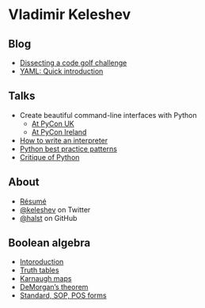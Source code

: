 Vladimir Keleshev
=================

<style>#home a { color: black }</style>

Blog
----

* [Dissecting a code golf challenge](/dissecting-a-code-golf-challenge)
* [YAML: Quick introduction](/yaml-quick-introduction)

Talks
-----
* Create beautiful command-line interfaces with Python
   * [At PyCon UK](http://youtu.be/pXhcPJK5cMc)
   * [At PyCon Ireland](http://youtu.be/XwATRZFzJ4g)
* [How to write an interpreter](http://youtu.be/1h1mM7VwNGo)
* [Python best practice patterns](http://youtu.be/GZNUfkVIHAY)
* [Critique of Python](http://youtu.be/CpjUoYcaUu8)

About
------

* [Résumé](/about)
* [@keleshev](http://twitter.com/keleshev) on Twitter
* [@halst](http://github.com/halst) on GitHub

Boolean algebra
---------------

* [Intoroduction](/boolean-algebra-introduction)
* [Truth tables](/boolean-algebra-truth-tables)
* [Karnaugh maps](/boolean-algebra-karnaugh-maps)
* [DeMorgan’s theorem](/boolean-algebra-demorgans-theorem)
* [Standard, SOP, POS forms](/boolean-algebra-standard-sop-pos-forms)
